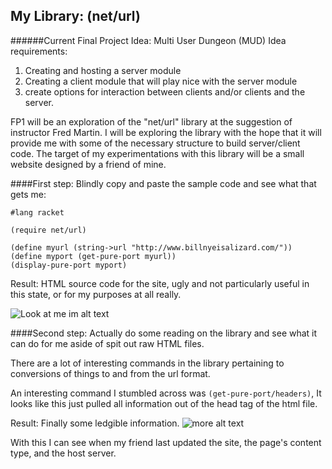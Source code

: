 ## My Library: (net/url)
######Current Final Project Idea:  Multi User Dungeon (MUD)
Idea requirements: 

1. Creating and hosting a server module
1. Creating a client module that will play nice with the server module
1. create options for interaction between clients and/or clients and the server.

FP1 will be an exploration of the "net/url" library at the suggestion of instructor Fred Martin.  I will be exploring the library with the hope that it will provide me with some of the necessary structure to build server/client code.  The target of my experimentations with this library will be a small website designed by a friend of mine.


####First step: Blindly copy and paste the sample code and see what that gets me:
```
#lang racket

(require net/url)

(define myurl (string->url "http://www.billnyeisalizard.com/"))
(define myport (get-pure-port myurl))
(display-pure-port myport)
```

Result: HTML source code for the site, ugly and not particularly useful in this state, or for my purposes at all really.

![Look at me im alt text](http://i.imgur.com/QoN8NgI.png?1 "Oooooooooooooh nooooooooo. . .")


####Second step:  Actually do some reading on the library and see what it can do for me aside of spit out raw HTML files.

There are a lot of interesting commands in the library pertaining to conversions of things to and from the url format.

An interesting command I stumbled across was `(get-pure-port/headers)`,  It looks like this just pulled all information out of the head tag of the html file.

Result: Finally some ledgible information.
![more alt text](http://i.imgur.com/c4r20fL.png "I can actually read this like a person")

With this I can see when my friend last updated the site, the page's content type, and the host server.

<!-- Links -->
[schedule]: https://github.com/oplS16projects/FP-Schedule
[markdown]: https://help.github.com/articles/markdown-basics/
[forking]: https://guides.github.com/activities/forking/
[ref-clone]: http://gitref.org/creating/#clone
[ref-commit]: http://gitref.org/basic/#commit
[ref-push]: http://gitref.org/remotes/#push
[pull-request]: https://help.github.com/articles/creating-a-pull-request
